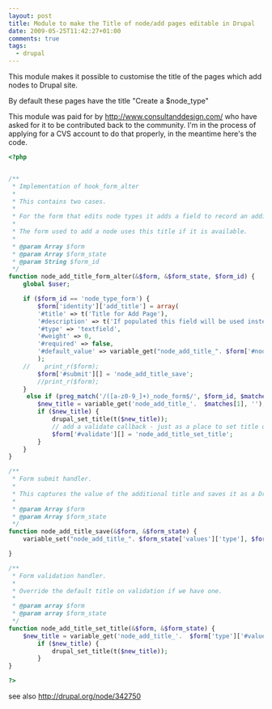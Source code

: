 ```yaml
---
layout: post
title: Module to make the Title of node/add pages editable in Drupal
date: 2009-05-25T11:42:27+01:00
comments: true
tags:
  - drupal
---
```


This module makes it possible to customise the title of the pages which add nodes to Drupal site.

By default these pages have the title "Create a $node_type"

<!--more-->

This module was paid for by http://www.consultanddesign.com/ who have asked for it to be contributed back to the community. I'm in the process of applying for a CVS account to do that properly, in the meantime here's the code.

```php
<?php


/**
 * Implementation of hook_form_alter
 *
 * This contains two cases.
 *
 * For the form that edits node types it adds a field to record an additional title.
 *
 * The form used to add a node uses this title if it is available.
 *
 * @param Array $form
 * @param Array $form_state
 * @param String $form_id
 */
function node_add_title_form_alter(&$form, &$form_state, $form_id) {
    global $user;

    if ($form_id == 'node_type_form') {
        $form['identity']['add_title'] = array(
		'#title' => t('Title for Add Page'),
        '#description' => t('If populated this field will be used instead of the "Create Blah" default title when adding a new node of this type'),
		'#type' => 'textfield',
        '#weight' => 0,
		'#required' => false,
        '#default_value' => variable_get("node_add_title_". $form['#node_type']->type, ''),
        );
    //    print_r($form);
        $form['#submit'][] = 'node_add_title_save';
        //print_r($form);
    }
     else if (preg_match('/([a-z0-9_]+)_node_form$/', $form_id, $matches)) {
        $new_title = variable_get('node_add_title_'.  $matches[1], '');
        if ($new_title) {
            drupal_set_title(t($new_title));
            // add a validate callback - just as a place to set title on validation
            $form['#validate'][] = 'node_add_title_set_title';
        }
    }
}

/**
 * Form submit handler.
 *
 * This captures the value of the additional title and saves it as a Drupal variable.
 *
 * @param Array $form
 * @param Array $form_state
 */
function node_add_title_save(&$form, &$form_state) {
    variable_set("node_add_title_". $form_state['values']['type'], $form_state['values']['add_title']);

}

/**
 * Form validation handler.
 *
 * Override the default title on validation if we have one.
 *
 * @param array $form
 * @param array $form_state
 */
function node_add_title_set_title(&$form, &$form_state) {
    $new_title = variable_get('node_add_title_'.  $form['type']['#value'], '');
        if ($new_title) {
            drupal_set_title(t($new_title));
        }
}

?>
```

see also http://drupal.org/node/342750
